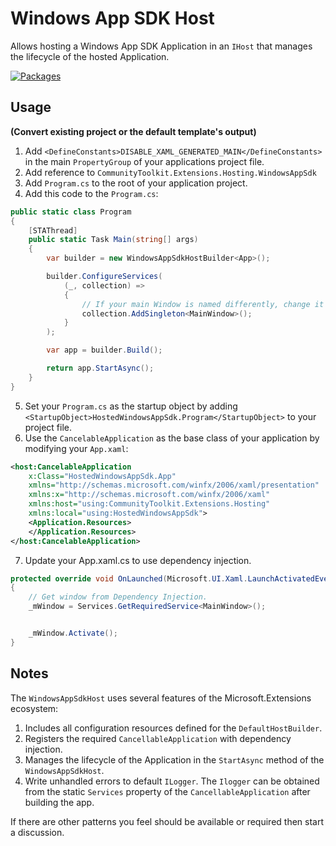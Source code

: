 # Windows App SDK Host

Allows hosting a Windows App SDK Application in an `IHost` that manages the lifecycle of the hosted Application.

[![Packages](https://github.com/sharpninja/WindowsAppSdkHost/actions/workflows/packages.yml/badge.svg)](https://github.com/sharpninja/WindowsAppSdkHost/actions/workflows/packages.yml)

## Usage

__(Convert existing project or the default template's output)__

1. Add `<DefineConstants>DISABLE_XAML_GENERATED_MAIN</DefineConstants>` in the main `PropertyGroup` of your applications project file.
2. Add reference to `CommunityToolkit.Extensions.Hosting.WindowsAppSdk`
3. Add `Program.cs` to the root of your application project.
4. Add this code to the `Program.cs`:

```csharp
public static class Program
{
    [STAThread]
    public static Task Main(string[] args)
    {
        var builder = new WindowsAppSdkHostBuilder<App>();

        builder.ConfigureServices(
            (_, collection) =>
            {
                // If your main Window is named differently, change it here.
                collection.AddSingleton<MainWindow>();
            }
        );

        var app = builder.Build();

        return app.StartAsync();
    }
}
```

5. Set your `Program.cs` as the startup object by adding `<StartupObject>HostedWindowsAppSdk.Program</StartupObject>` to your project file.
6. Use the `CancelableApplication` as the base class of your application by modifying your `App.xaml`:

```xml
<host:CancelableApplication
    x:Class="HostedWindowsAppSdk.App"
    xmlns="http://schemas.microsoft.com/winfx/2006/xaml/presentation"
    xmlns:x="http://schemas.microsoft.com/winfx/2006/xaml"
    xmlns:host="using:CommunityToolkit.Extensions.Hosting"
    xmlns:local="using:HostedWindowsAppSdk">
    <Application.Resources>
    </Application.Resources>
</host:CancelableApplication>
```

7. Update your App.xaml.cs to use dependency injection.

```csharp
protected override void OnLaunched(Microsoft.UI.Xaml.LaunchActivatedEventArgs args)
{
    // Get window from Dependency Injection.
    _mWindow = Services.GetRequiredService<MainWindow>();


    _mWindow.Activate();
}
```

## Notes

The `WindowsAppSdkHost` uses several features of the Microsoft.Extensions ecosystem:

1. Includes all configuration resources defined for the `DefaultHostBuilder`.
2. Registers the required `CancellableApplication` with dependency injection.
3. Manages the lifecycle of the Application in the `StartAsync` method of the `WindowsAppSdkHost`.
4. Write unhandled errors to default `ILogger`.  The `Ilogger` can be obtained from the static `Services` property of the `CancellableApplication` after building the app.

If there are other patterns you feel should be available or required then start a discussion.
